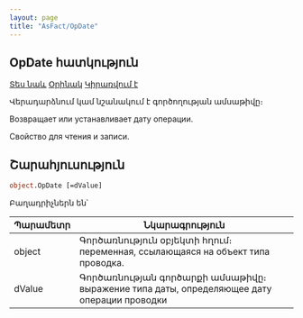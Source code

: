 ```yaml
---
layout: page
title: "AsFact/OpDate"
---
```


## OpDate հատկություն

[Տես նաև](../Asfact.md) [Օրինակ](../../Examples/E_AsFact.md) [Կիրառվում է](../Asfact.md)


Վերադարձնում կամ նշանակում է գործողության ամսաթիվը։

Возвращает или устанавливает дату операции.

Свойство для чтения и записи.


## Շարահյուսություն

```vb
object.OpDate [=dValue] 
```

Բաղադրիչներն են՝

| Պարամետր | Նկարագրություն |
|--|--|
| object | Գործառնություն օբյեկտի հղում։ переменная, ссылающаяся на объект типа проводка. |
| dValue | Գործառնության գործարքի ամսաթիվը։ выражение типа даты, определяющее дату операции проводки |

